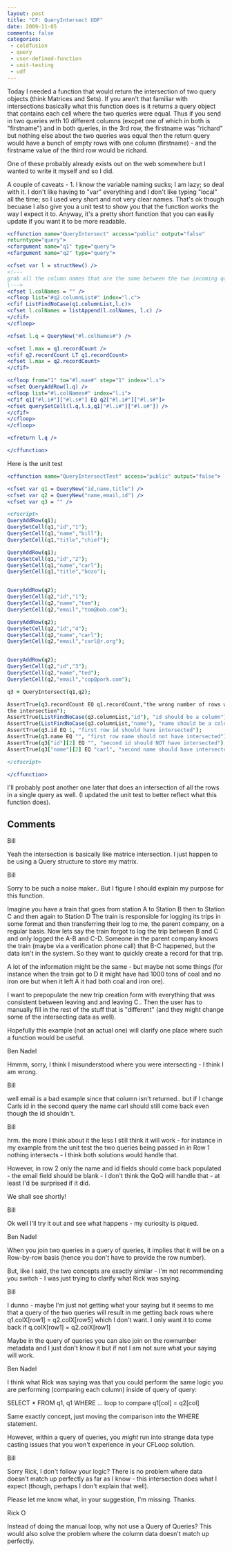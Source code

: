 ```yaml
---
layout: post
title: "CF: QueryIntersect UDF"
date: 2009-11-05
comments: false
categories:
 - coldfusion
 - query
 - user-defined-function
 - unit-testing
 - udf
---
```

Today I needed a function that would return the intersection of two query
objects (think Matrices and Sets). If you aren't that familiar with
intersections basically what this function does is it returns a query object
that contains each cell where the two queries were equal. Thus if you send in
two queries with 10 different columns (excpet one of which in both is
"firstname") and in both queries, in the 3rd row, the firstname was "richard"
but nothing else about the two queries was equal then the return query would
have a bunch of empty rows with one column (firstname) - and the firstname
value of the third row would be richard.

One of these probably already exists out on the web somewhere but I wanted to
write it myself and so I did.

A couple of caveats - 1. I know the variable naming sucks; I am lazy; so deal
with it. I don't like having to "var" everything and I don't like typing
"local" all the time; so I used very short and not very clear names. That's ok
though becuase I also give you a unit test to show you that the function works
the way I expect it to. Anyway, it's a pretty short function that you can
easily update if you want it to be more readable.


```cfc
<cffunction name="QueryIntersect" access="public" output="false"
returntype="query">
<cfargument name="q1" type="query">
<cfargument name="q2" type="query">

<cfset var l = structNew() />
<!---
grab all the column names that are the same between the two incoming queries
\--->
<cfset l.colNames = "" />
<cfloop list="#q2.columnList#" index="l.c">
<cfif ListFindNoCase(q1.columnList,l.c)>
<cfset l.colNames = listAppend(l.colNames, l.c) />
</cfif>
</cfloop>

<cfset l.q = QueryNew("#l.colNames#") />

<cfset l.max = q1.recordCount />
<cfif q2.recordCount LT q1.recordCount>
<cfset l.max = q2.recordCount>
</cfif>

<cfloop from="1" to="#l.max#" step="1" index="l.s">
<cfset QueryAddRow(l.q) />
<cfloop list="#l.colNames#" index="l.i">
<cfif q1["#l.i#"]["#l.s#"] EQ q2["#l.i#"]["#l.s#"]>
<cfset querySetCell(l.q,l.i,q1["#l.i#"]["#l.s#"]) />
</cfif>
</cfloop>
</cfloop>

<cfreturn l.q />

</cffunction>

```


Here is the unit test

```cfc
<cffunction name="QueryIntersectTest" access="public" output="false">

<cfset var q1 = QueryNew("id,name,title") />
<cfset var q2 = QueryNew("name,email,id") />
<cfset var q3 = "" />

<cfscript>
QueryAddRow(q1);
QuerySetCell(q1,"id","1");
QuerySetCell(q1,"name","bill");
QuerySetCell(q1,"title","chief");

QueryAddRow(q1);
QuerySetCell(q1,"id","2");
QuerySetCell(q1,"name","carl");
QuerySetCell(q1,"title","bozo");


QueryAddRow(q2);
QuerySetCell(q2,"id","1");
QuerySetCell(q2,"name","tom");
QuerySetCell(q2,"email","tom@bob.com");

QueryAddRow(q2);
QuerySetCell(q2,"id","4");
QuerySetCell(q2,"name","carl");
QuerySetCell(q2,"email","carl@r.org");


QueryAddRow(q2);
QuerySetCell(q2,"id","3");
QuerySetCell(q2,"name","ted");
QuerySetCell(q2,"email","cop@pork.com");

q3 = QueryIntersect(q1,q2);

AssertTrue(q3.recordCount EQ q1.recordCount,"the wrong number of rows were in
the intersection");
AssertTrue(ListFindNoCase(q3.columnList,"id"), "id should be a column");
AssertTrue(ListFindNoCase(q3.columnList,"name"), "name should be a column");
AssertTrue(q3.id EQ 1, "first row id should have intersected");
AssertTrue(q3.name EQ "", "first row name should not have intersected");
AssertTrue(q3["id"][2] EQ "", "second id should NOT have intersected");
AssertTrue(q3["name"][2] EQ "carl", "second name should have intersected");

</cfscript>

</cffunction>

```


I'll probably post another one later that does an intersection of all the rows
in a single query as well. (I updated the unit test to better reflect what
this function does).

## Comments

Bill

Yeah the intersection is basically like matrice intersection. I just happen to
be using a Query structure to store my matrix.

Bill

Sorry to be such a noise maker.. But I figure I should explain my purpose for
this function.

Imagine you have a train that goes from station A to Station B then to Station
C and then again to Station D The train is responsible for logging its trips
in some format and then transferring their log to me, the parent company, on a
regular basis. Now lets say the train forgot to log the trip between B and C
and only logged the A-B and C-D. Someone in the parent company knows the train
(maybe via a verification phone call) that B-C happened, but the data isn't in
the system. So they want to quickly create a record for that trip.

A lot of the information might be the same - but maybe not some things (for
instance when the train got to D it might have had 1000 tons of coal and no
iron ore but when it left A it had both coal and iron ore).

I want to prepopulate the new trip creation form with everything that was
consistent between leaving and and leaving C.. Then the user has to manually
fill in the rest of the stuff that is "different" (and they might change some
of the intersecting data as well).

Hopefully this example (not an actual one) will clarify one place where such a
function would be useful.

Ben Nadel

Hmmm, sorry, I think I misunderstood where you were intersecting - I think I
am wrong.

Bill

well email is a bad example since that column isn't returned.. but if I change
Carls id in the second query the name carl should still come back even though
the id shouldn't.

Bill

hrm. the more I think about it the less I still think it will work - for
instance in my example from the unit test the two queries being passed in in
Row 1 nothing intersects - I think both solutions would handle that.

However, in row 2 only the name and id fields should come back populated - the
email field should be blank - I don't think the QoQ will handle that - at
least I'd be surprised if it did.

We shall see shortly!

Bill

Ok well I'll try it out and see what happens - my curiosity is piqued.

Ben Nadel

When you join two queries in a query of queries, it implies that it will be on
a Row-by-row basis (hence you don't have to provide the row number).

But, like I said, the two concepts are exactly similar - I'm not recommending
you switch - I was just trying to clarify what Rick was saying.

Bill

I dunno - maybe I'm just not getting what your saying but it seems to me that
a query of the two queries will result in me getting back rows where
q1.colX[row1] = q2.colX[row5] which I don't want. I only want it to come back
if q.colX[row1] = q2.colX[row1]

Maybe in the query of queries you can also join on the rownumber metadata and
I just don't know it but if not I am not sure what your saying will work.

Ben Nadel

I think what Rick was saying was that you could perform the same logic you are
performing (comparing each column) inside of query of query:

SELECT
*
FROM
q1, q1
WHERE
... loop to compare q1[col] = q2[col]

Same exactly concept, just moving the comparison into the WHERE statement.

However, within a query of queries, you *might* run into strange data type
casting issues that you won't experience in your CFLoop solution.

Bill

Sorry Rick, I don't follow your logic? There is no problem where data doesn't
match up perfectly as far as I know - this intersection does what I expect
(though, perhaps I don't explain that well).

Please let me know what, in your suggestion, I'm missing. Thanks.

Rick O

Instead of doing the manual loop, why not use a Query of Queries? This would
also solve the problem where the column data doesn't match up perfectly.

